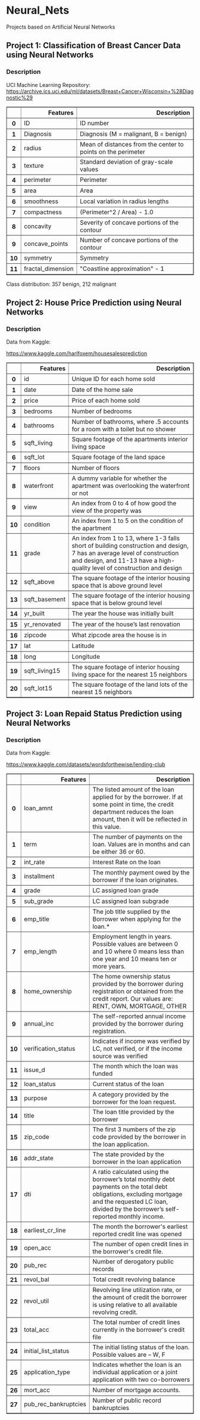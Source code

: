 # Neural_Nets

Projects based on Artificial Neural Networks

## Project 1: Classification of Breast Cancer Data using Neural Networks

### Description

UCI Machine Learning Repository: https://archive.ics.uci.edu/ml/datasets/Breast+Cancer+Wisconsin+%28Diagnostic%29

<table border="1" class="dataframe">

<thead>

<tr style="text-align: right;">

<th></th>

<th>Features</th>

<th>Description</th>

</tr>

</thead>

<tbody>

<tr>

<th>0</th>

<td>ID</td>

<td>ID number</td>

</tr>

<tr>

<th>1</th>

<td>Diagnosis</td>

<td>Diagnosis (M = malignant, B = benign)</td>

</tr>

<tr>

<th>2</th>

<td>radius</td>

<td>Mean of distances from the center to points on the perimeter</td>

</tr>

<tr>

<th>3</th>

<td>texture</td>

<td>Standard deviation of gray-scale values</td>

</tr>

<tr>

<th>4</th>

<td>perimeter</td>

<td>Perimeter</td>

</tr>

<tr>

<th>5</th>

<td>area</td>

<td>Area</td>

</tr>

<tr>

<th>6</th>

<td>smoothness</td>

<td>Local variation in radius lengths</td>

</tr>

<tr>

<th>7</th>

<td>compactness</td>

<td>(Perimeter^2 / Area) - 1.0</td>

</tr>

<tr>

<th>8</th>

<td>concavity</td>

<td>Severity of concave portions of the contour</td>

</tr>

<tr>

<th>9</th>

<td>concave_points</td>

<td>Number of concave portions of the contour</td>

</tr>

<tr>

<th>10</th>

<td>symmetry</td>

<td>Symmetry</td>

</tr>

<tr>

<th>11</th>

<td>fractal_dimension</td>

<td>"Coastline approximation" - 1</td>

</tr>

</tbody>

</table>

Class distribution: 357 benign, 212 malignant

## Project 2: House Price Prediction using Neural Networks

### Description

Data from Kaggle:

https://www.kaggle.com/harlfoxem/housesalesprediction

<table border="1" class="dataframe">

<thead>

<tr style="text-align: right;">

<th></th>

<th>Features</th>

<th>Description</th>

</tr>

</thead>

<tbody>

<tr>

<th>0</th>

<td>id</td>

<td>Unique ID for each home sold</td>

</tr>

<tr>

<th>1</th>

<td>date</td>

<td>Date of the home sale</td>

</tr>

<tr>

<th>2</th>

<td>price</td>

<td>Price of each home sold</td>

</tr>

<tr>

<th>3</th>

<td>bedrooms</td>

<td>Number of bedrooms</td>

</tr>

<tr>

<th>4</th>

<td>bathrooms</td>

<td>Number of bathrooms, where .5 accounts for a room with a toilet but no shower</td>

</tr>

<tr>

<th>5</th>

<td>sqft_living</td>

<td>Square footage of the apartments interior living space</td>

</tr>

<tr>

<th>6</th>

<td>sqft_lot</td>

<td>Square footage of the land space</td>

</tr>

<tr>

<th>7</th>

<td>floors</td>

<td>Number of floors</td>

</tr>

<tr>

<th>8</th>

<td>waterfront</td>

<td>A dummy variable for whether the apartment was overlooking the waterfront or not</td>

</tr>

<tr>

<th>9</th>

<td>view</td>

<td>An index from 0 to 4 of how good the view of the property was</td>

</tr>

<tr>

<th>10</th>

<td>condition</td>

<td>An index from 1 to 5 on the condition of the apartment</td>

</tr>

<tr>

<th>11</th>

<td>grade</td>

<td>An index from 1 to 13, where 1-3 falls short of building construction and design, 7 has an average level of construction and design, and 11-13 have a high-quality level of construction and design</td>

</tr>

<tr>

<th>12</th>

<td>sqft_above</td>

<td>The square footage of the interior housing space that is above ground level</td>

</tr>

<tr>

<th>13</th>

<td>sqft_basement</td>

<td>The square footage of the interior housing space that is below ground level</td>

</tr>

<tr>

<th>14</th>

<td>yr_built</td>

<td>The year the house was initially built</td>

</tr>

<tr>

<th>15</th>

<td>yr_renovated</td>

<td>The year of the house’s last renovation</td>

</tr>

<tr>

<th>16</th>

<td>zipcode</td>

<td>What zipcode area the house is in</td>

</tr>

<tr>

<th>17</th>

<td>lat</td>

<td>Latitude</td>

</tr>

<tr>

<th>18</th>

<td>long</td>

<td>Longitude</td>

</tr>

<tr>

<th>19</th>

<td>sqft_living15</td>

<td>The square footage of interior housing living space for the nearest 15 neighbors</td>

</tr>

<tr>

<th>20</th>

<td>sqft_lot15</td>

<td>The square footage of the land lots of the nearest 15 neighbors</td>

</tr>

</tbody>

</table>

## Project 3: Loan Repaid Status Prediction using Neural Networks

### Description

Data from Kaggle:

https://www.kaggle.com/datasets/wordsforthewise/lending-club

<table border="1" class="dataframe">

<thead>

<tr style="text-align: right;">

<th></th>

<th>Features</th>

<th>Description</th>

</tr>

</thead>

<tbody>

<tr>

<th>0</th>

<td>loan_amnt</td>

<td>The listed amount of the loan applied for by the borrower. If at some point in time, the credit department reduces the loan amount, then it will be reflected in this value.</td>

</tr>

<tr>

<th>1</th>

<td>term</td>

<td>The number of payments on the loan. Values are in months and can be either 36 or 60.</td>

</tr>

<tr>

<th>2</th>

<td>int_rate</td>

<td>Interest Rate on the loan</td>

</tr>

<tr>

<th>3</th>

<td>installment</td>

<td>The monthly payment owed by the borrower if the loan originates.</td>

</tr>

<tr>

<th>4</th>

<td>grade</td>

<td>LC assigned loan grade</td>

</tr>

<tr>

<th>5</th>

<td>sub_grade</td>

<td>LC assigned loan subgrade</td>

</tr>

<tr>

<th>6</th>

<td>emp_title</td>

<td>The job title supplied by the Borrower when applying for the loan.*</td>

</tr>

<tr>

<th>7</th>

<td>emp_length</td>

<td>Employment length in years. Possible values are between 0 and 10 where 0 means less than one year and 10 means ten or more years.</td>

</tr>

<tr>

<th>8</th>

<td>home_ownership</td>

<td>The home ownership status provided by the borrower during registration or obtained from the credit report. Our values are: RENT, OWN, MORTGAGE, OTHER</td>

</tr>

<tr>

<th>9</th>

<td>annual_inc</td>

<td>The self-reported annual income provided by the borrower during registration.</td>

</tr>

<tr>

<th>10</th>

<td>verification_status</td>

<td>Indicates if income was verified by LC, not verified, or if the income source was verified</td>

</tr>

<tr>

<th>11</th>

<td>issue_d</td>

<td>The month which the loan was funded</td>

</tr>

<tr>

<th>12</th>

<td>loan_status</td>

<td>Current status of the loan</td>

</tr>

<tr>

<th>13</th>

<td>purpose</td>

<td>A category provided by the borrower for the loan request.</td>

</tr>

<tr>

<th>14</th>

<td>title</td>

<td>The loan title provided by the borrower</td>

</tr>

<tr>

<th>15</th>

<td>zip_code</td>

<td>The first 3 numbers of the zip code provided by the borrower in the loan application.</td>

</tr>

<tr>

<th>16</th>

<td>addr_state</td>

<td>The state provided by the borrower in the loan application</td>

</tr>

<tr>

<th>17</th>

<td>dti</td>

<td>A ratio calculated using the borrower’s total monthly debt payments on the total debt obligations, excluding mortgage and the requested LC loan, divided by the borrower’s self-reported monthly income.</td>

</tr>

<tr>

<th>18</th>

<td>earliest_cr_line</td>

<td>The month the borrower's earliest reported credit line was opened</td>

</tr>

<tr>

<th>19</th>

<td>open_acc</td>

<td>The number of open credit lines in the borrower's credit file.</td>

</tr>

<tr>

<th>20</th>

<td>pub_rec</td>

<td>Number of derogatory public records</td>

</tr>

<tr>

<th>21</th>

<td>revol_bal</td>

<td>Total credit revolving balance</td>

</tr>

<tr>

<th>22</th>

<td>revol_util</td>

<td>Revolving line utilization rate, or the amount of credit the borrower is using relative to all available revolving credit.</td>

</tr>

<tr>

<th>23</th>

<td>total_acc</td>

<td>The total number of credit lines currently in the borrower's credit file</td>

</tr>

<tr>

<th>24</th>

<td>initial_list_status</td>

<td>The initial listing status of the loan. Possible values are – W, F</td>

</tr>

<tr>

<th>25</th>

<td>application_type</td>

<td>Indicates whether the loan is an individual application or a joint application with two co-borrowers</td>

</tr>

<tr>

<th>26</th>

<td>mort_acc</td>

<td>Number of mortgage accounts.</td>

</tr>

<tr>

<th>27</th>

<td>pub_rec_bankruptcies</td>

<td>Number of public record bankruptcies</td>

</tr>

</tbody>

</table>
